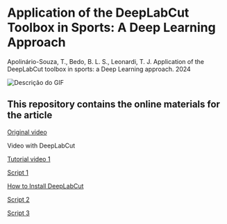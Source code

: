 # Application of the DeepLabCut Toolbox in Sports: A Deep Learning Approach

Apolinário-Souza, T., Bedo, B. L. S., Leonardi, T. J. Application of the DeepLabCut toolbox in sports: a Deep Learning approach. 2024



![Descrição do GIF](https://github.com/apolinario-souza/DeepLabCut_sports/blob/main/gif_video.gif)


## This repository contains the online materials for the article

[Original video](https://github.com/apolinario-souza/DeepLabCut_sports/blob/main/hand.mp4)

Video with DeepLabCut

[Tutorial video 1](https://youtu.be/7Prv_8zBTi4)

[Script 1](https://github.com/apolinario-souza/DeepLabCut_sports/blob/main/script_1.py)

[How to Install DeepLabCut](https://github.com/apolinario-souza/DeepLabCut_sports/blob/main/How_to_Install_DeepLabCut.pdf)

[Script 2](https://github.com/apolinario-souza/DeepLabCut_sports/blob/main/script_2.ipynb)

[Script 3](https://github.com/apolinario-souza/DeepLabCut_sports/blob/main/script_3.ipynb)



